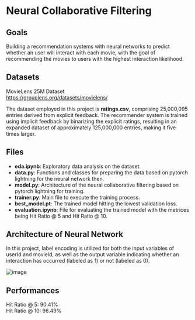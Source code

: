 # Neural Collaborative Filtering 

## Goals
Building a recommendation systems with neural networks to predict whether an user will interact with each movie, with the goal of recommending the movies to users with the highest interaction likelihood.

## Datasets
MovieLens 25M Dataset <br />
<https://grouplens.org/datasets/movielens/> <br />

The dataset employed in this project is **ratings.csv**, comprising 25,000,095 entries derived from explicit feedback. The recommender system is trained using implicit feedback by binarizing the explicit ratings, resulting in an expanded dataset of approximately 125,000,000 entries, making it five times larger.

## Files
* **eda.ipynb**: Exploratory data analysis on the dataset. <br />
* **data.py**: Functions and classes for preparing the data based on pytorch lightning for the neural network then. <br />
* **model.py**: Architecture of the neural collaborative filtering based on pytorch lightning for training. <br />
* **trainer.py**: Main file to execute the training process. <br />
* **best_model.pt**: The trained model hitting the lowest validation loss. <br />
* **evaluation.ipynb**: File for evaluating the trained model with the metrices being Hit Ratio @ 5 and Hit Ratio @ 10. <br />

## Architecture of Neural Network
In this project, label encoding is utilized for both the input variables of userId and movieId, as well as the output variable indicating whether an interaction has occurred (labeled as 1) or not (labeled as 0).

![image](https://github.com/jjjjjooooo/neural-collaborative-filtering/assets/50882720/d775e74a-7001-41ad-9f1e-23f8e1284e4b)


## Performances
Hit Ratio @ 5: 90.41% <br />
Hit Ratio @ 10: 96.49% <br />

